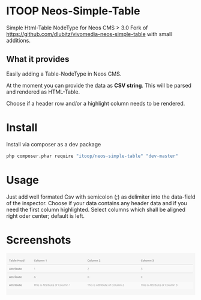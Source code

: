 # ITOOP Neos-Simple-Table
Simple Html-Table NodeType for Neos CMS > 3.0
Fork of https://github.com/dlubitz/vivomedia-neos-simple-table with small additions.

## What it provides
Easily adding a Table-NodeType in Neos CMS. 

At the moment you can provide the data as **CSV string**. This will be parsed and rendered as HTML-Table.

Choose if a header row and/or a highlight column needs to be rendered. 

# Install
Install via composer as a dev package
```bash
php composer.phar require "itoop/neos-simple-table" "dev-master"
```
# Usage
Just add well formated Csv with semicolon (;) as delimiter into the data-field of the inspector. 
Choose if your data contains any header data and if you need the first column highlighted.
Select columns which shall be aligned right oder center; default is left.

# Screenshots
![Resulting table](/Docs/screenshot_result.png?raw=true "Resulting table")
